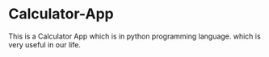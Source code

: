 # Calculator-App
This is a Calculator App which is in python programming language. which is very useful in our life.

